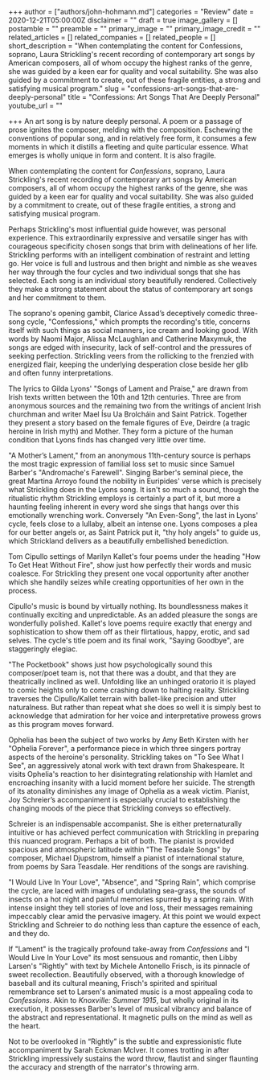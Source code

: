 +++
author = ["authors/john-hohmann.md"]
categories = "Review"
date = 2020-12-21T05:00:00Z
disclaimer = ""
draft = true
image_gallery = []
postamble = ""
preamble = ""
primary_image = ""
primary_image_credit = ""
related_articles = []
related_companies = []
related_people = []
short_description = "When contemplating the content for Confessions, soprano, Laura Strickling's recent recording of contemporary art songs by American composers, all of whom occupy the highest ranks of the genre, she was guided by a keen ear for quality and vocal suitability. She was also guided by a commitment to create, out of these fragile entities, a strong and satisfying musical program."
slug = "confessions-art-songs-that-are-deeply-personal"
title = "Confessions: Art Songs That Are Deeply Personal"
youtube_url = ""

+++
An art song is by nature deeply personal. A poem or a passage of prose ignites the composer, melding with the composition. Eschewing the conventions of popular song, and in relatively free form, it consumes a few moments in which it distills a fleeting and quite particular essence. What emerges is wholly unique in form and content. It is also fragile.

When contemplating the content for _Confessions_, soprano, Laura Strickling's recent recording of contemporary art songs by American composers, all of whom occupy the highest ranks of the genre, she was guided by a keen ear for quality and vocal suitability. She was also guided by a commitment to create, out of these fragile entities, a strong and satisfying musical program.

Perhaps Strickling's most influential guide however, was personal experience. This extraordinarily expressive and versatile singer has with courageous specificity chosen songs that brim with delineations of her life. Strickling performs with an intelligent combination of restraint and letting go. Her voice is full and lustrous and then bright and nimble as she weaves her way through the four cycles and two individual songs that she has selected. Each song is an individual story beautifully rendered. Collectively they make a strong statement about the status of contemporary art songs and her commitment to them.

The soprano's opening gambit, Clarice Assad’s deceptively comedic three-song cycle, "Confessions," which prompts the recording's title, concerns itself with such things as social manners, ice cream and looking good. With words by Naomi Major, Alissa McLaughlan and Catherine Maxymuk, the songs are edged with insecurity, lack of self-control and the pressures of seeking perfection. Strickling veers from the rollicking to the frenzied with energized flair, keeping the underlying desperation close beside her glib and often funny interpretations.

The lyrics to Gilda Lyons' "Songs of Lament and Praise," are drawn from Irish texts written between the 10th and 12th centuries. Three are from anonymous sources and the remaining two from the writings of ancient Irish churchman and writer Mael Ísu Ua Brolcháin and Saint Patrick. Together they present a story based on the female figures of Eve, Deirdre (a tragic heroine in Irish myth) and Mother. They form a picture of the human condition that Lyons finds has changed very little over time.

"A Mother’s Lament," from an anonymous 11th-century source is perhaps the most tragic expression of familial loss set to music since Samuel Barber's "Andromache's Farewell". Singing Barber's seminal piece, the great Martina Arroyo found the nobility in Euripides' verse which is precisely what Strickling does in the Lyons song. It isn't so much a sound, though the ritualistic rhythm Strickling employs is certainly a part of it, but more a haunting feeling inherent in every word she sings that hangs over this emotionally wrenching work. Conversely "An Even-Song", the last in Lyons' cycle, feels close to a lullaby, albeit an intense one. Lyons composes a plea for our better angels or, as Saint Patrick put it, "thy holy angels" to guide us, which Strickland delivers as a beautifully embellished benediction.

Tom Cipullo settings of Marilyn Kallet's four poems under the heading "How To Get Heat Without Fire", show just how perfectly their words and music coalesce. For Strickling they present one vocal opportunity after another which she handily seizes while creating opportunities of her own in the process.

Cipullo's music is bound by virtually nothing. Its boundlessness makes it continually exciting and unpredictable. As an added pleasure the songs are wonderfully polished. Kallet's love poems require exactly that energy and sophistication to show them off as their flirtatious, happy, erotic, and sad selves. The cycle's title poem and its final work, "Saying Goodbye", are staggeringly elegiac.

"The Pocketbook" shows just how psychologically sound this composer/poet team is, not that there was a doubt, and that they are theatrically inclined as well. Unfolding like an unhinged oratorio it is played to comic heights only to come crashing down to halting reality. Strickling traverses the Cipullo/Kallet terrain with ballet-like precision and utter naturalness. But rather than repeat what she does so well it is simply best to acknowledge that admiration for her voice and interpretative prowess grows as this program moves forward.

Ophelia has been the subject of two works by Amy Beth Kirsten with her "Ophelia Forever", a performance piece in which three singers portray aspects of the heroine's personality. Strickling takes on "To See What I See", an aggressively atonal work with text drawn from Shakespeare. It visits Ophelia's reaction to her disintegrating relationship with Hamlet and encroaching insanity with a lucid moment before her suicide. The strength of its atonality diminishes any image of Ophelia as a weak victim. Pianist, Joy Schreier’s accompaniment is especially crucial to establishing the changing moods of the piece that Strickling conveys so effectively.

Schreier is an indispensable accompanist. She is either preternaturally intuitive or has achieved perfect communication with Strickling in preparing this nuanced program. Perhaps a bit of both. The pianist is provided spacious and atmospheric latitude within "The Teasdale Songs" by composer, Michael Djupstrom, himself a pianist of international stature, from poems by Sara Teasdale. Her renditions of the songs are ravishing.

"I Would Live In Your Love", "Absence", and "Spring Rain", which comprise the cycle, are laced with images of undulating sea-grass, the sounds of insects on a hot night and painful memories spurred by a spring rain. With intense insight they tell stories of love and loss, their messages remaining impeccably clear amid the pervasive imagery. At this point we would expect Strickling and Schreier to do nothing less than capture the essence of each, and they do.

If "Lament" is the tragically profound take-away from _Confessions_ and "I Would Live In Your Love" its most sensuous and romantic, then Libby Larsen's "Rightly" with text by Michele Antonello Frisch, is its pinnacle of sweet recollection. Beautifully observed, with a thorough knowledge of baseball and its cultural meaning, Frisch's spirited and spiritual remembrance set to Larsen's animated music is a most appealing coda to _Confessions_. Akin to _Knoxville: Summer 1915_, but wholly original in its execution, it possesses Barber's level of musical vibrancy and balance of the abstract and representational. It magnetic pulls on the mind as well as the heart.

Not to be overlooked in “Rightly” is the subtle and expressionistic flute accompaniment by Sarah Eckman McIver. It comes trotting in after Strickling impressively sustains the word throw, flautist and singer flaunting the accuracy and strength of the narrator's throwing arm.